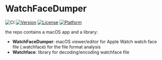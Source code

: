 # WatchFaceDumper


![CI](https://github.com/banjun/WatchFaceDumper/workflows/CI/badge.svg)
[![Version](https://img.shields.io/cocoapods/v/Watchface.svg?style=flat)](http://cocoapods.org/pods/Watchface)
[![License](https://img.shields.io/cocoapods/l/Watchface.svg?style=flat)](http://cocoapods.org/pods/Watchface)
[![Platform](https://img.shields.io/cocoapods/p/Watchface.svg?style=flat)](http://cocoapods.org/pods/Watchface)

the repo contains a macOS app and a library:

* **WatchFaceDumper**: macOS viewer/editor for Apple Watch watch face file (.watchface) for the file format analysis
* **Watchface**: library for decoding/encoding watchface file

